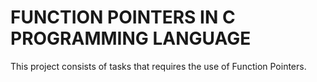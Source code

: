 # FUNCTION POINTERS IN C PROGRAMMING LANGUAGE

This project consists of tasks that requires the use of Function Pointers.
